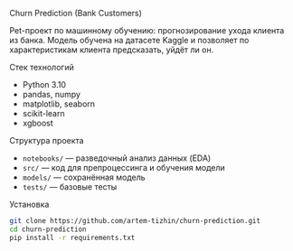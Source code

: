 Churn Prediction (Bank Customers)

Pet-проект по машинному обучению: прогнозирование ухода клиента из банка. Модель обучена на датасете Kaggle и позволяет по характеристикам клиента предсказать, уйдёт ли он.

Стек технологий
- Python 3.10
- pandas, numpy
- matplotlib, seaborn
- scikit-learn
- xgboost

Структура проекта
- `notebooks/` — разведочный анализ данных (EDA)
- `src/` — код для препроцессинга и обучения модели
- `models/` — сохранённая модель
- `tests/` — базовые тесты

Установка
```bash
git clone https://github.com/artem-tizhin/churn-prediction.git
cd churn-prediction
pip install -r requirements.txt

